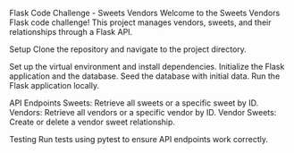 Flask Code Challenge - Sweets Vendors
Welcome to the Sweets Vendors Flask code challenge! This project manages vendors, sweets, and their relationships through a Flask API.

Setup
Clone the repository and navigate to the project directory.

Set up the virtual environment and install dependencies.
Initialize the Flask application and the database.
Seed the database with initial data.
Run the Flask application locally.

API Endpoints
Sweets: Retrieve all sweets or a specific sweet by ID.
Vendors: Retrieve all vendors or a specific vendor by ID.
Vendor Sweets: Create or delete a vendor sweet relationship.

Testing
Run tests using pytest to ensure API endpoints work correctly.